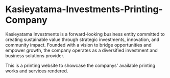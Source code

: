 # Kasieyatama-Investments-Printing-Company

Kasieyatama Investments is a forward-looking business entity committed to creating sustainable value through strategic investments, innovation, and community impact. Founded with a vision to bridge opportunities and empower growth, the company operates as a diversified investment and business solutions provider.

This is a printing website to showcase the companys' available printing works and services rendered.
